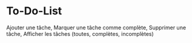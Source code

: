 # To-Do-List
Ajouter une tâche, Marquer une tâche comme complète, Supprimer une tâche, Afficher les tâches (toutes, complètes, incomplètes)
